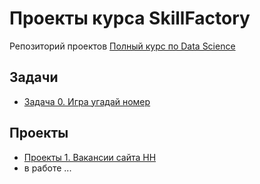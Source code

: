 # Проекты курса SkillFactory
Репозиторий проектов [Полный курс по Data Science](https://skillfactory.ru/data-science-specialization)

## Задачи
* [Задача 0. Игра угадай номер](task_01)

## Проекты
* [Проекты 1. Вакансии сайта HH](https://github.com/DKudryavtsev/SkillFactory-Tasks/tree/main/Project_1-HeadHunterVacancies)
* в работе ...